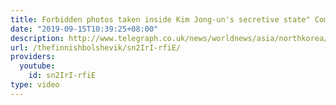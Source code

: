 ```yaml
---
title: Forbidden photos taken inside Kim Jong-un's secretive state" Commentar
date: "2019-09-15T10:39:25+08:00"
description: http://www.telegraph.co.uk/news/worldnews/asia/northkorea/12191241/Inside-North-Korea-Forbidden-photos-taken-inside-Kim-Jong-uns-secretive-state.html?frame=3593115
url: /thefinnishbolshevik/sn2IrI-rfiE/
providers:
  youtube:
    id: sn2IrI-rfiE
type: video
---
```

